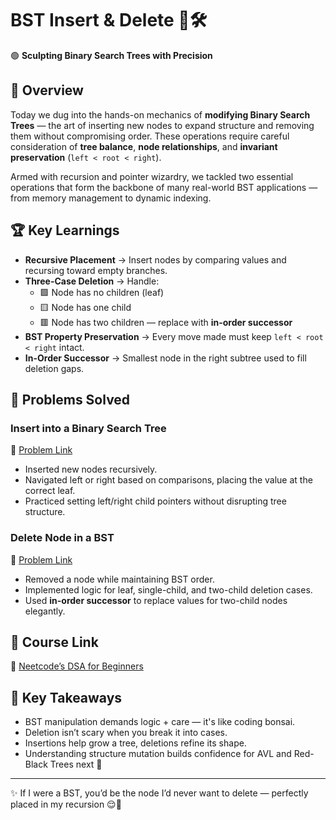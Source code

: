 # BST Insert & Delete 🌿🛠️

🟢 **Sculpting Binary Search Trees with Precision**

## 📌 Overview

Today we dug into the hands-on mechanics of **modifying Binary Search Trees** — the art of inserting new nodes to expand structure and removing them without compromising order. These operations require careful consideration of **tree balance**, **node relationships**, and **invariant preservation** (`left < root < right`).

Armed with recursion and pointer wizardry, we tackled two essential operations that form the backbone of many real-world BST applications — from memory management to dynamic indexing.

## 🏆 Key Learnings

- **Recursive Placement** → Insert nodes by comparing values and recursing toward empty branches.
- **Three-Case Deletion** → Handle:
  - 🟩 Node has no children (leaf)
  - 🟨 Node has one child
  - 🟥 Node has two children — replace with **in-order successor**
- **BST Property Preservation** → Every move made must keep `left < root < right` intact.
- **In-Order Successor** → Smallest node in the right subtree used to fill deletion gaps.

## 📂 Problems Solved

### **Insert into a Binary Search Tree**

🔗 [Problem Link](https://leetcode.com/problems/insert-into-a-binary-search-tree/)

- Inserted new nodes recursively.
- Navigated left or right based on comparisons, placing the value at the correct leaf.
- Practiced setting left/right child pointers without disrupting tree structure.

### **Delete Node in a BST**

🔗 [Problem Link](https://leetcode.com/problems/delete-node-in-a-bst/)

- Removed a node while maintaining BST order.
- Implemented logic for leaf, single-child, and two-child deletion cases.
- Used **in-order successor** to replace values for two-child nodes elegantly.

## 🔗 Course Link

🔗 [Neetcode’s DSA for Beginners](https://neetcode.io/courses/dsa-for-beginners)

## 🎯 Key Takeaways

- BST manipulation demands logic + care — it's like coding bonsai.
- Deletion isn’t scary when you break it into cases.
- Insertions help grow a tree, deletions refine its shape.
- Understanding structure mutation builds confidence for AVL and Red-Black Trees next 🍷

---

✨ If I were a BST, you’d be the node I’d never want to delete — perfectly placed in my recursion 😌💖